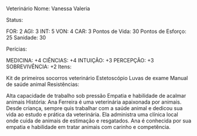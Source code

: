 Veterinário
Nome: Vanessa Valeria

Status:

FOR: 2
AGI: 3
INT: 5
VON: 4
CAR: 3
Pontos de Vida: 30
Pontos de Esforço: 25
Sanidade: 30

Perícias:

MEDICINA: +4
CIÊNCIAS: +4
INTUIÇÃO: +3
PERCEPÇÃO: +3
SOBREVIVÊNCIA: +2
Itens:

Kit de primeiros socorros veterinário
Estetoscópio
Luvas de exame
Manual de saúde animal
Resistências:

Alta capacidade de trabalho sob pressão
Empatia e habilidade de acalmar animais
História:
Ana Ferreira é uma veterinária apaixonada por animais. Desde criança, sempre quis trabalhar com a saúde animal e dedicou sua vida ao estudo e prática da veterinária. Ela administra uma clínica local onde cuida de animais de estimação e resgatados. Ana é conhecida por sua empatia e habilidade em tratar animais com carinho e competência.

